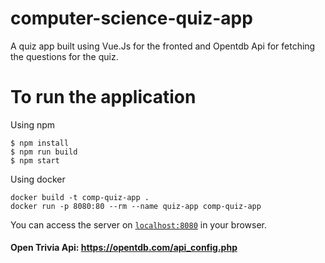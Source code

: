 # computer-science-quiz-app
A quiz app built using Vue.Js for the fronted and Opentdb Api for fetching the questions for the quiz.

# To run the application
Using npm
```
$ npm install
$ npm run build
$ npm start
```

Using docker
```
docker build -t comp-quiz-app .
docker run -p 8080:80 --rm --name quiz-app comp-quiz-app
``` 
You can access the server on [`localhost:8080`](http://localhost:8080/) in your browser.


#### Open Trivia Api: https://opentdb.com/api_config.php

